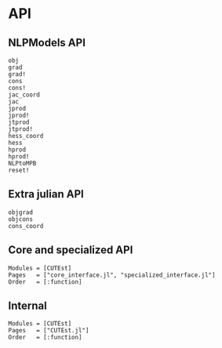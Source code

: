 # API

## NLPModels API

```@docs
obj
grad
grad!
cons
cons!
jac_coord
jac
jprod
jprod!
jtprod
jtprod!
hess_coord
hess
hprod
hprod!
NLPtoMPB
reset!
```

## Extra julian API

```@docs
objgrad
objcons
cons_coord
```

## Core and specialized API

```@autodocs
Modules = [CUTEst]
Pages   = ["core_interface.jl", "specialized_interface.jl"]
Order   = [:function]
```

## Internal

```@autodocs
Modules = [CUTEst]
Pages   = ["CUTEst.jl"]
Order   = [:function]
```
